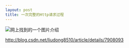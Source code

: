 ```yaml
---
layout: post
title: 一次完整的Http请求过程
---
```

![网上找到的一个图片介绍](http://my.csdn.net/uploads/201208/26/1345912075_5487.jpg)

http://blog.csdn.net/liudong8510/article/details/7908093